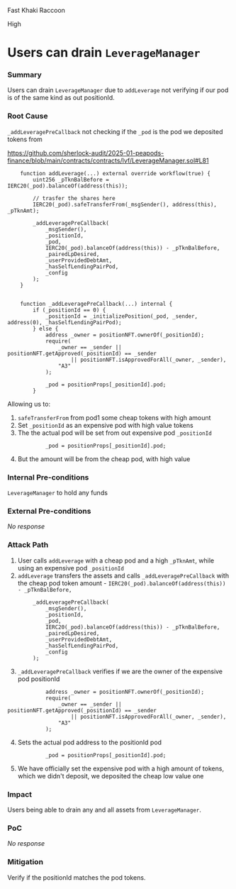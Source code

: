 Fast Khaki Raccoon

High

# Users can drain `LeverageManager`

### Summary

Users can drain `LeverageManager` due to `addLeverage` not verifying if our pod is of the same kind as out positionId.

### Root Cause

`_addLeveragePreCallback` not checking if the `_pod` is the pod we deposited tokens from

https://github.com/sherlock-audit/2025-01-peapods-finance/blob/main/contracts/contracts/lvf/LeverageManager.sol#L81
```solidity
    function addLeverage(...) external override workflow(true) {
        uint256 _pTknBalBefore = IERC20(_pod).balanceOf(address(this));

        // trasfer the shares here
        IERC20(_pod).safeTransferFrom(_msgSender(), address(this), _pTknAmt);

        _addLeveragePreCallback(
            _msgSender(),
            _positionId,
            _pod,
            IERC20(_pod).balanceOf(address(this)) - _pTknBalBefore,
            _pairedLpDesired,
            _userProvidedDebtAmt,
            _hasSelfLendingPairPod,
            _config
        );
    }


    function _addLeveragePreCallback(...) internal {
        if (_positionId == 0) {
            _positionId = _initializePosition(_pod, _sender, address(0), _hasSelfLendingPairPod);
        } else {
            address _owner = positionNFT.ownerOf(_positionId);
            require(
                _owner == _sender || positionNFT.getApproved(_positionId) == _sender
                    || positionNFT.isApprovedForAll(_owner, _sender),
                "A3"
            );

            _pod = positionProps[_positionId].pod;
        }
```

Allowing us to:
1. `safeTransferFrom` from pod1 some cheap tokens with high amount
2. Set `_positionId` as an expensive pod with high value tokens
3. The the actual pod will be set from out  expensive pod `_positionId`

```solidity
            _pod = positionProps[_positionId].pod;
```
4. But the amount will be from the cheap pod, with high value

### Internal Pre-conditions

`LeverageManager` to hold any funds

### External Pre-conditions

_No response_

### Attack Path

1.  User calls `addLeverage` with a cheap pod and a high `_pTknAmt`, while using an expensive pod `_positionId`
2. `addLeverage` transfers the assets and calls `_addLeveragePreCallback` with the cheap pod token amount - `IERC20(_pod).balanceOf(address(this)) - _pTknBalBefore,`

```solidity
        _addLeveragePreCallback(
            _msgSender(),
            _positionId,
            _pod,
            IERC20(_pod).balanceOf(address(this)) - _pTknBalBefore,
            _pairedLpDesired,
            _userProvidedDebtAmt,
            _hasSelfLendingPairPod,
            _config
        );
```
3. `_addLeveragePreCallback` verifies if we are the owner of the expensive pod positionId

```solidity
            address _owner = positionNFT.ownerOf(_positionId);
            require(
                _owner == _sender || positionNFT.getApproved(_positionId) == _sender
                    || positionNFT.isApprovedForAll(_owner, _sender),
                "A3"
            );
```
4. Sets the actual pod address to the positionId pod

```solidity
            _pod = positionProps[_positionId].pod;
```
5. We have officially set the expensive pod with a high amount of tokens, which we didn't deposit, we deposited the cheap low value one

### Impact

Users being able to drain any and all assets from `LeverageManager`.

### PoC

_No response_

### Mitigation

Verify if the positionId matches the pod tokens.